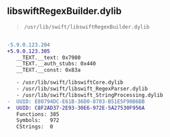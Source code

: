 ## libswiftRegexBuilder.dylib

> `/usr/lib/swift/libswiftRegexBuilder.dylib`

```diff

-5.9.0.123.204
+5.9.0.123.305
   __TEXT.__text: 0x7980
   __TEXT.__auth_stubs: 0x440
   __TEXT.__const: 0x83a

   - /usr/lib/swift/libswiftCore.dylib
   - /usr/lib/swift/libswift_RegexParser.dylib
   - /usr/lib/swift/libswift_StringProcessing.dylib
-  UUID: E80794DC-E61B-36D0-8703-B51E5F90B6BB
+  UUID: C8F2AD37-2E93-30E6-972E-5A27530F956A
   Functions: 385
   Symbols:   972
   CStrings:  0

```
